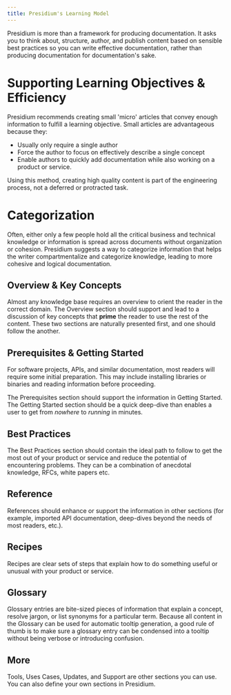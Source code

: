 ```yaml
---
title: Presidium's Learning Model
---
```


Presidium is more than a framework for producing documentation. It asks you to think about, structure, author, and publish content based on sensible best practices so you can write effective documentation, rather than producing documentation for documentation's sake.

# Supporting Learning Objectives & Efficiency

Presidium recommends creating small 'micro' articles that convey enough information to fulfill a learning objective. Small articles are advantageous because they:
* Usually only require a single author
* Force the author to focus on effectively describe a single concept
* Enable authors to quickly add documentation while also working on a product or service.

Using this method, creating high quality content is part of the engineering process, not a deferred or protracted task.

# Categorization

Often, either only a few people hold all the critical business and technical knowledge or information is spread across documents without organization or cohesion.
 Presidium suggests a way to categorize information that helps the writer compartmentalize and categorize knowledge, leading to more cohesive and logical documentation.


## Overview & Key Concepts

Almost any knowledge base requires an overview to orient the reader in the correct domain. The Overview section should support and lead to a discussion of key concepts that **prime** the reader to use the rest of the content. These two sections are naturally presented first, and one should follow the another.

## Prerequisites & Getting Started

For software projects, APIs, and similar documentation, most readers will require some initial preparation. This may include installing libraries or binaries and reading information before proceeding.

The Prerequisites section should support the information in Getting Started. The Getting Started section should be a quick deep-dive than enables a user to get from *nowhere* to *running* in minutes.

## Best Practices

The Best Practices section should contain the ideal path to follow to get the most out of your product or service and reduce the potential of encountering problems. They can be a combination of anecdotal knowledge, RFCs, white papers etc.

## Reference

References should enhance or support the information in other sections (for example, imported API documentation, deep-dives beyond the needs of most readers, etc.).

## Recipes

Recipes are clear sets of steps that explain how to do something useful or unusual with your product or service.

## Glossary

Glossary entries are bite-sized pieces of information that explain a concept, resolve jargon, or list synonyms for a particular term. Because all content in the Glossary can be used for automatic tooltip generation, a good rule of thumb is to make sure a glossary entry can be condensed into a tooltip without being verbose or introducing confusion.

## More

Tools, Uses Cases, Updates, and Support are other sections you can use. You can also define your own sections in Presidium.
